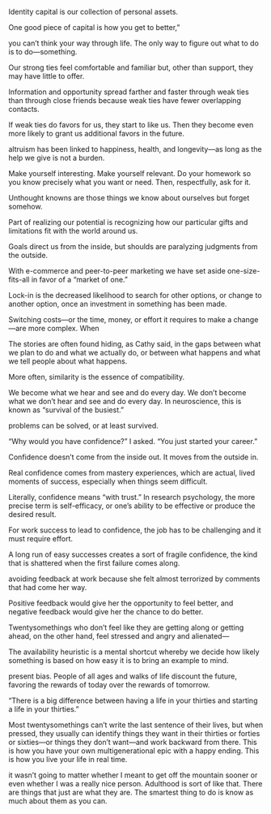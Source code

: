 Identity capital is our collection of personal assets.

One good piece of capital is how you get to better,”

you can’t think your way through life. The only way to figure out what to do is to do—something.

Our strong ties feel comfortable and familiar but, other than support, they may have little to offer.

Information and opportunity spread farther and faster through weak ties than through close friends because weak ties have fewer overlapping contacts.

If weak ties do favors for us, they start to like us. Then they become even more likely to grant us additional favors in the future.

altruism has been linked to happiness, health, and longevity—as long as the help we give is not a burden.

Make yourself interesting. Make yourself relevant. Do your homework so you know precisely what you want or need. Then, respectfully, ask for it.

Unthought knowns are those things we know about ourselves but forget somehow.

Part of realizing our potential is recognizing how our particular gifts and limitations fit with the world around us.

Goals direct us from the inside, but shoulds are paralyzing judgments from the outside.

With e-commerce and peer-to-peer marketing we have set aside one-size-fits-all in favor of a “market of one.”

Lock-in is the decreased likelihood to search for other options, or change to another option, once an investment in something has been made.

Switching costs—or the time, money, or effort it requires to make a change—are more complex. When

The stories are often found hiding, as Cathy said, in the gaps between what we plan to do and what we actually do, or between what happens and what we tell people about what happens.

More often, similarity is the essence of compatibility.

We become what we hear and see and do every day. We don’t become what we don’t hear and see and do every day. In neuroscience, this is known as “survival of the busiest.”

problems can be solved, or at least survived.

“Why would you have confidence?” I asked. “You just started your career.”

Confidence doesn’t come from the inside out. It moves from the outside in.

Real confidence comes from mastery experiences, which are actual, lived moments of success, especially when things seem difficult.

Literally, confidence means “with trust.” In research psychology, the more precise term is self-efficacy, or one’s ability to be effective or produce the desired result.

For work success to lead to confidence, the job has to be challenging and it must require effort.

A long run of easy successes creates a sort of fragile confidence, the kind that is shattered when the first failure comes along.

avoiding feedback at work because she felt almost terrorized by comments that had come her way.

Positive feedback would give her the opportunity to feel better, and negative feedback would give her the chance to do better.

Twentysomethings who don’t feel like they are getting along or getting ahead, on the other hand, feel stressed and angry and alienated—

The availability heuristic is a mental shortcut whereby we decide how likely something is based on how easy it is to bring an example to mind.

present bias. People of all ages and walks of life discount the future, favoring the rewards of today over the rewards of tomorrow.

“There is a big difference between having a life in your thirties and starting a life in your thirties.”

Most twentysomethings can’t write the last sentence of their lives, but when pressed, they usually can identify things they want in their thirties or forties or sixties—or things they don’t want—and work backward from there. This is how you have your own multigenerational epic with a happy ending. This is how you live your life in real time.

it wasn’t going to matter whether I meant to get off the mountain sooner or even whether I was a really nice person. Adulthood is sort of like that. There are things that just are what they are. The smartest thing to do is know as much about them as you can.